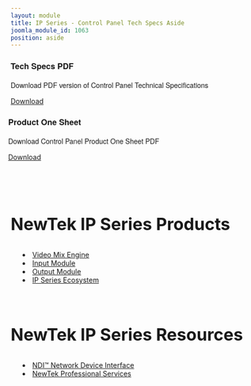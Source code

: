 ```yaml
---
layout: module
title: IP Series - Control Panel Tech Specs Aside
joomla_module_id: 1063
position: aside
---
```

<!-- Module: IP Series Family Aside -->
<!--<h2 style="font-size: 34px; line-height: 40px;">NewTek NDI Transmit</h2>
<p>Upgrade your video conferencing and communications. Make NDI sources available for use and replace low-quality webcam video with high-quality NDI video.</p>
<p class="cta-container"><a href="https://store.newtek.com/index.php/ip/transmit.html" target="_blank" class="cta-blue cta-small align-center block">Buy Now</a>
</p>-->
<div class="cta-box">
	<h3 style="font-family: 'HelveticaNeueThin', 'Helvetica Neue', Helvetica, Arial, sans-serif;">Tech Specs PDF</h3>
	<p style="font-family: 'HelveticaNeueThin', 'Helvetica Neue', Helvetica, Arial, sans-serif;">Download PDF version of Control Panel Technical Specifications</p><a href="/images/ip-series/VMC1-4S-CP-TechSpecs-R2-WEB.pdf" target="_blank" class="cta">Download</a>
</div>
<div class="cta-box" style="margin-left: -1%; margin-top: 1.5em;">
	<h3 style="font-family: 'HelveticaNeueThin', 'Helvetica Neue', Helvetica, Arial, sans-serif;">Product One Sheet</h3>
	<p style="font-family: 'HelveticaNeueThin', 'Helvetica Neue', Helvetica, Arial, sans-serif;">Download Control Panel Product One Sheet PDF</p><a href="/images/ip-series/VMC1-4Stripe-CP-Model-onesheet-REV2.pdf" target="_blank" class="cta">Download</a>
</div>
<h2 style="font-size: 34px; line-height: 40px; padding-bottom: .15em; padding-top: 1.75em;">NewTek IP Series Products</h2>
<ul>
	<li style="margin-left: 1em; list-style-position: inside; text-indent: -1em;"><a href="/ip-series/video-mix-engine">Video Mix Engine</a></li>
	<!--<li style="margin-left: 1em; list-style-position: inside; text-indent: -1em;"><a href="/ip-series/control-panel">Contol Panel</a></li>-->
	<li style="margin-left: 1em; list-style-position: inside; text-indent: -1em;"><a href="/ip-series/studio-in">Input Module</a></li>
	<li style="margin-left: 1em; list-style-position: inside; text-indent: -1em;"><a href="/ip-series/studio-out">Output Module</a></li>
	<!--<li style="margin-left: 1em; list-style-position: inside; text-indent: -1em;"><a href="/ip-series/nas">NAS Network Attached Storage</a></li>-->
	<li style="margin-left: 1em; list-style-position: inside; text-indent: -1em;"><a href="/ip-series">IP Series Ecosystem</a></li>
</ul>
<h2 style="font-size: 34px; line-height: 40px; padding-bottom: .15em; padding-top: 1em;">NewTek IP Series Resources</h2>
<ul>
	<li style="margin-left: 1em; list-style-position: inside; text-indent: -1em;"><a href="/ndi">NDI™ Network Device Interface</a></li>
	<li style="margin-left: 1em; list-style-position: inside; text-indent: -1em;"><a href="/support/services-support">NewTek Professional Services</a></li>
</ul>
